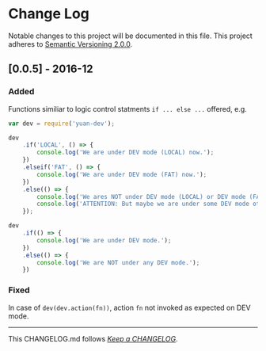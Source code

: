 #   Change Log

Notable changes to this project will be documented in this file. This project adheres to [Semantic Versioning 2.0.0](http://semver.org/).

##	[0.0.5] - 2016-12

###	Added

Functions similiar to logic control statments ```if ... else ...``` offered, e.g.
```javascript
var dev = require('yuan-dev');

dev
	.if('LOCAL', () => {
		console.log('We are under DEV mode (LOCAL) now.');
	})
	.elseif('FAT', () => {
		console.log('We are under DEV mode (FAT) now.');
	})
	.else(() => {
		console.log('We ares NOT under DEV mode (LOCAL) or DEV mode (FAT) now.');
		console.log('ATTENTION: But maybe we are under some DEV mode other than LOCAL or FAT.');
	});

dev
	.if(() => {
		console.log('We are under DEV mode.');
	})
	.else(() => {
		console.log('We are NOT under any DEV mode.');
	})
```

###	Fixed

In case of ```dev(dev.action(fn))```, action ```fn``` not invoked as expected on DEV mode.

---
This CHANGELOG.md follows [*Keep a CHANGELOG*](http://keepachangelog.com/).
